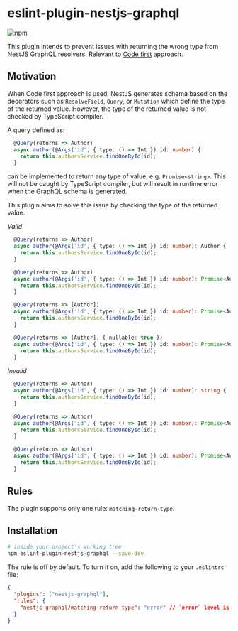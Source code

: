 # eslint-plugin-nestjs-graphql

[![npm](https://img.shields.io/npm/v/eslint-plugin-nestjs-graphql.svg)](https://www.npmjs.com/package/eslint-plugin-nestjs-graphql)

This plugin intends to prevent issues with returning the wrong type from NestJS GraphQL resolvers. Relevant to [Code first](https://docs.nestjs.com/graphql/quick-start#code-first) approach.

## Motivation

When Code first approach is used, NestJS generates schema based on the decorators such as `ResolveField`, `Query`, or `Mutation` which define the type of the returned value. However, the type of the returned value is not checked by TypeScript compiler. 

A query defined as:

```typescript
  @Query(returns => Author)
  async author(@Args('id', { type: () => Int }) id: number) {
    return this.authorsService.findOneById(id);
  }
```

can be implemented to return any type of value, e.g. `Promise<string>`. This will not be caught by TypeScript compiler, but will result in runtime error when the GraphQL schema is generated.

This plugin aims to solve this issue by checking the type of the returned value.

*Valid*

```typescript
  @Query(returns => Author)
  async author(@Args('id', { type: () => Int }) id: number): Author {
    return this.authorsService.findOneById(id);
  }
```

```typescript
  @Query(returns => Author)
  async author(@Args('id', { type: () => Int }) id: number): Promise<Author> {
    return this.authorsService.findOneById(id);
  }
```

```typescript
  @Query(returns => [Author])
  async author(@Args('id', { type: () => Int }) id: number): Promise<Author[]> {
    return this.authorsService.findOneById(id);
  }
```

```typescript
  @Query(returns => [Author], { nullable: true })
  async author(@Args('id', { type: () => Int }) id: number): Promise<Author[] | null> {
    return this.authorsService.findOneById(id);
  }
```

*Invalid*

```typescript
  @Query(returns => Author)
  async author(@Args('id', { type: () => Int }) id: number): string {
    return this.authorsService.findOneById(id);
  }
```

```typescript
  @Query(returns => Author)
  async author(@Args('id', { type: () => Int }) id: number): Promise<Author | null> {
    return this.authorsService.findOneById(id);
  }
```

```typescript
  @Query(returns => Author)
  async author(@Args('id', { type: () => Int }) id: number): Promise<Author[]> {
    return this.authorsService.findOneById(id);
  }
```

## Rules

The plugin supports only one rule: `matching-return-type`.

## Installation

```sh
# inside your project's working tree
npm eslint-plugin-nestjs-graphql --save-dev
```

The rule is off by default. To turn it on, add the following to your `.eslintrc` file:

```json
{
  "plugins": ["nestjs-graphql"],
  "rules": {
    "nestjs-graphql/matching-return-type": "error" // `error` level is recommended
  }
}
```
